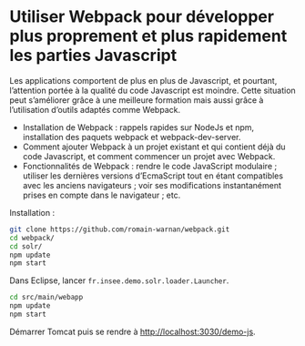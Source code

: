 # Utiliser Webpack pour développer plus proprement et plus rapidement les parties Javascript

Les applications comportent de plus en plus de Javascript, et pourtant, l’attention portée à la qualité du code Javascript est moindre.
Cette situation peut s’améliorer grâce à une meilleure formation mais aussi grâce à l’utilisation d’outils adaptés comme Webpack.

 - Installation de Webpack : rappels rapides sur NodeJs et npm, installation des paquets webpack et webpack-dev-server.
 - Comment ajouter Webpack à un projet existant et qui contient déjà du code Javascript, et comment commencer un projet avec Webpack.
 - Fonctionnalités de Webpack : rendre le code JavaScript modulaire ; utiliser les dernières versions d’EcmaScript tout en étant compatibles avec les anciens navigateurs ; voir ses modifications instantanément prises en compte dans le navigateur ; etc.
 
Installation : 

```bash
git clone https://github.com/romain-warnan/webpack.git
cd webpack/
cd solr/
npm update
npm start
```

Dans Eclipse, lancer `fr.insee.demo.solr.loader.Launcher`.

```bash
cd src/main/webapp
npm update
npm start
```

Démarrer Tomcat puis se rendre à [http://localhost:3030/demo-js](http://localhost:3030/demo-js).


